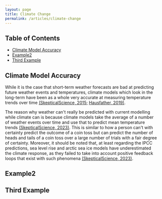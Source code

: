 ```yaml
---
layout: page
title: Climate Change
permalink: /articles/climate-change
---
```


## **Table of Contents**
- [Climate Model Accuracy](#climate-model-accuracy)
- [Example2](#example2)
- [Third Example](#third-example)

## **Climate Model Accuracy**

While it is the case that short-term weather forecasts are bad at predicting future weather events and temperatures, climate models which look in the long-term have been as a whole very accurate at measuring temperature trends over time [(SkepticalScience, 2015;](https://skepticalscience.com/ipcc-global-warming-projections.htm) [Hausfather, 2019)](https://agupubs.onlinelibrary.wiley.com/doi/full/10.1029/2019GL085378).

The reason why weather can't really be predicted with current modelling while climate can is because climate models take the average of a number of weather events over time and use that to predict mean temperature trends [(SkepticalScience, 2023)](https://skepticalscience.com/climate-models.htm). This is similar to how a person can't with certainty predict the outcome of a coin toss but can predict the number of heads and tails of a coin toss over a large number of trials with a fair degree of certainty. Moreover, it should be noted that, at least regarding the IPCC predictions, sea level rise and arctic sea ice models have underestimated the climate response, as they failed to take into account positive feedback loops that exist with such phenomena [(SkepticalScience, 2023)](https://skepticalscience.com/climate-models.htm).

## Example2
## Third Example
